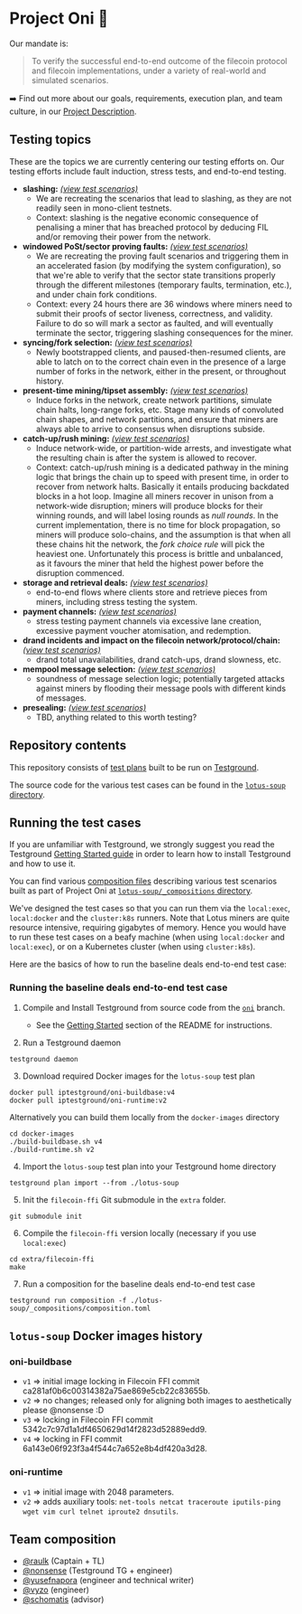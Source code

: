 # Project Oni 👹

Our mandate is:

> To verify the successful end-to-end outcome of the filecoin protocol and filecoin implementations, under a variety of real-world and simulated scenarios. 

➡️  Find out more about our goals, requirements, execution plan, and team culture, in our [Project Description](https://docs.google.com/document/d/16jYL--EWYpJhxT9bakYq7ZBGLQ9SB940Wd1lTDOAbNE).

## Testing topics

These are the topics we are currently centering our testing efforts on. Our testing efforts include fault induction, stress tests, and end-to-end testing.

* **slashing:** [_(view test scenarios)_](https://github.com/filecoin-project/oni/issues?q=is%3Aissue+sort%3Aupdated-desc+label%3Atopic%2Fslashing)
    * We are recreating the scenarios that lead to slashing, as they are not readily seen in mono-client testnets.
    * Context: slashing is the negative economic consequence of penalising a miner that has breached protocol by deducing FIL and/or removing their power from the network.
* **windowed PoSt/sector proving faults:** [_(view test scenarios)_](https://github.com/filecoin-project/oni/issues?q=is%3Aissue+sort%3Aupdated-desc+label%3Atopic%2Fsector-proving)
    * We are recreating the proving fault scenarios and triggering them in an accelerated fasion (by modifying the system configuration), so that we're able to verify that the sector state transitions properly through the different milestones (temporary faults, termination, etc.), and under chain fork conditions.
    * Context: every 24 hours there are 36 windows where miners need to submit their proofs of sector liveness, correctness, and validity. Failure to do so will mark a sector as faulted, and will eventually terminate the sector, triggering slashing consequences for the miner.
* **syncing/fork selection:** [_(view test scenarios)_](https://github.com/filecoin-project/oni/issues?q=is%3Aissue+sort%3Aupdated-desc+label%3Atopic%2Fsync-forks)
    * Newly bootstrapped clients, and paused-then-resumed clients, are able to latch on to the correct chain even in the presence of a large number of forks in the network, either in the present, or throughout history.
* **present-time mining/tipset assembly:** [_(view test scenarios)_](https://github.com/filecoin-project/oni/issues?q=is%3Aissue+sort%3Aupdated-desc+label%3Atopic%2Fmining-present)
    * Induce forks in the network, create network partitions, simulate chain halts, long-range forks, etc. Stage many kinds of convoluted chain shapes, and network partitions, and ensure that miners are always able to arrive to consensus when disruptions subside.
* **catch-up/rush mining:** [_(view test scenarios)_](https://github.com/filecoin-project/oni/issues?q=is%3Aissue+sort%3Aupdated-desc+label%3Atopic%2Fmining-rush)
    * Induce network-wide, or partition-wide arrests, and investigate what the resulting chain is after the system is allowed to recover.
    * Context: catch-up/rush mining is a dedicated pathway in the mining logic that brings the chain up to speed with present time, in order to recover from network halts. Basically it entails producing backdated blocks in a hot loop. Imagine all miners recover in unison from a network-wide disruption; miners will produce blocks for their winning rounds, and will label losing rounds as _null rounds_. In the current implementation, there is no time for block propagation, so miners will produce solo-chains, and the assumption is that when all these chains hit the network, the _fork choice rule_ will pick the heaviest one. Unfortunately this process is brittle and unbalanced, as it favours the miner that held the highest power before the disruption commenced.
* **storage and retrieval deals:** [_(view test scenarios)_](https://github.com/filecoin-project/oni/issues?q=is%3Aissue+sort%3Aupdated-desc+label%3Atopic%2Fdeals)
    * end-to-end flows where clients store and retrieve pieces from miners, including stress testing the system.
* **payment channels:** [_(view test scenarios)_](https://github.com/filecoin-project/oni/issues?q=is%3Aissue+sort%3Aupdated-desc+label%3Atopic%2Fpaych)
    * stress testing payment channels via excessive lane creation, excessive payment voucher atomisation, and redemption.
* **drand incidents and impact on the filecoin network/protocol/chain:** [_(view test scenarios)_](https://github.com/filecoin-project/oni/issues?q=is%3Aissue+sort%3Aupdated-desc+label%3Atopic%2Fdrand)
    * drand total unavailabilities, drand catch-ups, drand slowness, etc.
* **mempool message selection:** [_(view test scenarios)_](https://github.com/filecoin-project/oni/issues?q=is%3Aissue+sort%3Aupdated-desc+label%3Atopic%2Fmempool)
    * soundness of message selection logic; potentially targeted attacks against miners by flooding their message pools with different kinds of messages.
* **presealing:** [_(view test scenarios)_](https://github.com/filecoin-project/oni/issues?q=is%3Aissue+sort%3Aupdated-desc+label%3Atopic%2Fpresealing)
    * TBD, anything related to this worth testing?

## Repository contents

This repository consists of [test plans](https://docs.testground.ai/concepts-and-architecture/test-structure) built to be run on [Testground](https://github.com/testground/testground).

The source code for the various test cases can be found in the [`lotus-soup` directory](https://github.com/filecoin-project/oni/tree/master/lotus-soup).

## Running the test cases

If you are unfamiliar with Testground, we strongly suggest you read the Testground [Getting Started guide](https://docs.testground.ai/getting-started) in order to learn how to install Testground and how to use it.

You can find various [composition files](https://docs.testground.ai/running-test-plans#composition-runs) describing various test scenarios built as part of Project Oni at [`lotus-soup/_compositions` directory](https://github.com/filecoin-project/oni/tree/master/lotus-soup/_compositions).

We've designed the test cases so that you can run them via the `local:exec`, `local:docker` and the `cluster:k8s` runners. Note that Lotus miners are quite resource intensive, requiring gigabytes of memory. Hence you would have to run these test cases on a beafy machine (when using `local:docker` and `local:exec`), or on a Kubernetes cluster (when using `cluster:k8s`).

Here are the basics of how to run the baseline deals end-to-end test case:

### Running the baseline deals end-to-end test case

1. Compile and Install Testground from source code from the [`oni`](https://github.com/testground/testground/pull/1083) branch.
    * See the [Getting Started](https://github.com/testground/testground#getting-started) section of the README for instructions.

2. Run a Testground daemon

```
testground daemon
```

3. Download required Docker images for the `lotus-soup` test plan

```
docker pull iptestground/oni-buildbase:v4
docker pull iptestground/oni-runtime:v2
```

Alternatively you can build them locally from the `docker-images` directory

```
cd docker-images
./build-buildbase.sh v4
./build-runtime.sh v2
```

4. Import the `lotus-soup` test plan into your Testground home directory

```
testground plan import --from ./lotus-soup
```

5. Init the `filecoin-ffi` Git submodule in the `extra` folder.

```
git submodule init
```

6. Compile the `filecoin-ffi` version locally (necessary if you use `local:exec`)

```
cd extra/filecoin-ffi
make
```

7. Run a composition for the baseline deals end-to-end test case

```
testground run composition -f ./lotus-soup/_compositions/composition.toml
```

## `lotus-soup` Docker images history

### oni-buildbase

* `v1` => initial image locking in Filecoin FFI commit ca281af0b6c00314382a75ae869e5cb22c83655b.
* `v2` => no changes; released only for aligning both images to aesthetically please @nonsense :D
* `v3` => locking in Filecoin FFI commit 5342c7c97d1a1df4650629d14f2823d52889edd9.
* `v4` => locking in FFI commit 6a143e06f923f3a4f544c7a652e8b4df420a3d28.

### oni-runtime

* `v1` => initial image with 2048 parameters.
* `v2` => adds auxiliary tools: `net-tools netcat traceroute iputils-ping wget vim curl telnet iproute2 dnsutils`.

## Team composition

* [@raulk](https://github.com/raulk) (Captain + TL)
* [@nonsense](https://github.com/nonsense) (Testground TG + engineer)
* [@yusefnapora](https://github.com/yusefnapora) (engineer and technical writer)
* [@vyzo](https://github.com/vyzo) (engineer)
* [@schomatis](https://github.com/schomatis) (advisor)
